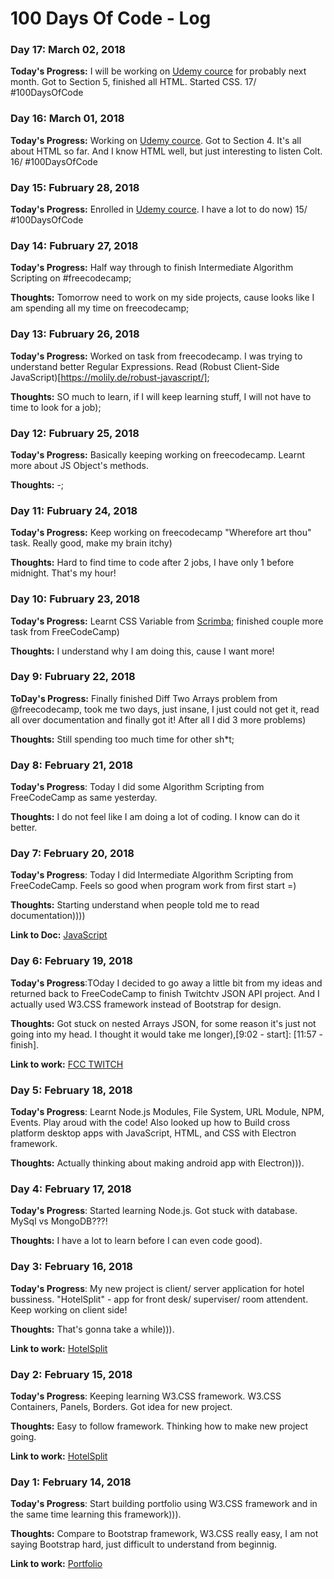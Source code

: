 # 100 Days Of Code - Log


### Day 17: March 02, 2018
**Today's Progress:** I will be working on [Udemy cource](https://www.udemy.com/the-web-developer-bootcamp/l) for probably next month. Got to Section 5, finished all HTML. Started CSS. 17/ #100DaysOfCode 


### Day 16: March 01, 2018
**Today's Progress:** Working on [Udemy cource](https://www.udemy.com/the-web-developer-bootcamp/l). Got to Section 4. It's all about HTML so far. And I know HTML well, but just interesting to listen Colt. 
16/ #100DaysOfCode 

### Day 15: Fubruary 28, 2018
**Today's Progress:** Enrolled in [Udemy cource](https://www.udemy.com/the-web-developer-bootcamp/l). I have a lot to do now) 
15/ #100DaysOfCode 

### Day 14: Fubruary 27, 2018
**Today's Progress:** Half way through to finish Intermediate Algorithm Scripting on #freecodecamp;

**Thoughts:** Tomorrow need to work on my side projects, cause looks like I am spending all my time on freecodecamp;


### Day 13: Fubruary 26, 2018
**Today's Progress:** Worked on task from freecodecamp. I was trying to understand better Regular Expressions. Read (Robust Client-Side JavaScript)[https://molily.de/robust-javascript/];

**Thoughts:** SO much to learn, if I will keep learning stuff, I will not have to time to look for a job);


### Day 12: Fubruary 25, 2018
**Today's Progress:** Basically keeping working on freecodecamp. Learnt more about JS Object's methods.

**Thoughts:** -;

### Day 11: Fubruary 24, 2018
**Today's Progress:** Keep working on freecodecamp "Wherefore art thou" task. Really good, make my brain itchy) 

**Thoughts:** Hard to find time to code after 2 jobs, I have only 1 before midnight. That's my hour! 


### Day 10: Fubruary 23, 2018
**Today's Progress:** Learnt CSS Variable from [Scrimba](https://scrimba.com/p/ppYrcJ/cKkKrhL); finished couple more task from FreeCodeCamp) 

**Thoughts:** I understand why I am doing this, cause I want more! 


### Day 9: Fubruary 22, 2018
**ToDay's Progress:** Finally finished Diff Two Arrays problem from @freecodecamp, took me two days, just insane, I just could not get it, read all over documentation and finally got it! After all I did 3 more problems) 

**Thoughts:** Still spending too much time for other sh*t;

### Day 8: February 21, 2018 

**Today's Progress**: Today I did some Algorithm Scripting from FreeCodeCamp as same yesterday.

**Thoughts:** I do not feel like I am doing a lot of coding. I know can do it better.  


### Day 7: February 20, 2018 

**Today's Progress**: Today I did Intermediate Algorithm Scripting from FreeCodeCamp. Feels so good when program work from first start =)

**Thoughts:** Starting understand when people told me to read documentation))))  

**Link to Doc:** [JavaScript](https://developer.mozilla.org/en-US/docs/Web/JavaScript)


### Day 6: February 19, 2018 

**Today's Progress**:TOday I decided to go away a little bit from my ideas and returned back to FreeCodeCamp to finish  Twitchtv JSON API project. And I actually used W3.CSS framework instead of Bootstrap for design.
 
**Thoughts:** Got stuck on nested Arrays JSON, for some reason it's just not going into my head. I thought it would take me longer),[9:02 - start]: [11:57 - finish].

**Link to work:** [FCC TWITCH](https://codepen.io/OleksSobol/pen/paLjqv)

### Day 5: February 18, 2018 

**Today's Progress**: Learnt Node.js  Modules, File System, URL Module, NPM, Events. Play aroud with the code! Also looked up how to Build cross platform desktop apps with JavaScript, HTML, and CSS with Electron framework.
 
**Thoughts:** Actually thinking about making android app with Electron))). 

### Day 4: February 17, 2018 

**Today's Progress**: Started learning Node.js. Got stuck with database. MySql vs MongoDB???!

**Thoughts:** I have a lot to learn before I can even code good). 


### Day 3: February 16, 2018 

**Today's Progress**: My new project is client/ server application for hotel bussiness. "HotelSplit" - app for front desk/ superviser/ room attendent. Keep working on client side!

**Thoughts:** That's gonna take a while))). 

**Link to work:** [HotelSplit](https://github.com/OleksSobol/HotelSplit)

### Day 2: February 15, 2018 

**Today's Progress**: Keeping learning W3.CSS framework. W3.CSS Containers, Panels, Borders. Got idea for new project.

**Thoughts:** Easy to follow framework. Thinking how to make new project going. 

**Link to work:** [HotelSplit](https://github.com/OleksSobol/HotelSplit)

### Day 1: February 14, 2018 

**Today's Progress**: Start building portfolio using W3.CSS framework and in the same time learning this framework))).

**Thoughts:** Compare to Bootstrap framework, W3.CSS really easy, I am not saying Bootstrap hard, just difficult to understand from beginnig. 

**Link to work:** [Portfolio](https://olekssobol.github.io/#)


